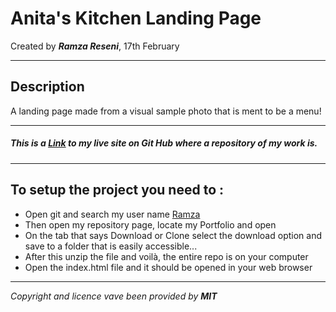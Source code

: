 # Anita's Kitchen Landing Page
Created by ***Ramza Reseni***, 17th February

---
## Description
A landing page made from a visual sample photo that is ment to be a menu!

---
##### This is a [Link](https://github.com/ramza007/ramza-.git) to my live site on Git Hub where a repository of my work is.

---
## To setup the project you need to :
* Open git and search my user name [Ramza](https://github.com/ramza007)
* Then open my repository page, locate my Portfolio and open
* On the tab that says Download or Clone select the download option and save to a folder that is easily accessible...
* After this unzip the file and voilà, the entire repo is on your computer
* Open the index.html file and it should be opened in your web browser

---
*Copyright and licence vave been provided by **MIT***
